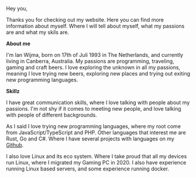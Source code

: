Hey you,

Thanks you for checking out my website. 
Here you can find more information about myself. 
Where I will tell about myself, what my passions are and what my skils are.

**About me**

I'm Ian Wijma, born on 17th of Juli 1993 in The Netherlands, and currently living in Canberra, Australia.
My passions are programming, traveling, gaming and craft beers. 
I love exploring the unknown in all my passions, meaning I love trying new beers, 
exploring new places and trying out exiting new programming languages.

**Skillz**

I have great communication skills, where I love talking with people about my passions.
I'm not shy if it comes to meeting new people, 
and love talking with people of different backgrounds.

As I said I love trying new programming languages, where my root come from JavaScript/TypeScript and PHP. 
Other languages that interest me are Rust, Go and C#. Where I have several projects with languages on my [Github](https://github.com/ianwijma).

I also love Linux and its eco system. 
Where I take proud that all my devices run Linux, where I migrated my Gaming PC in 2020.
I also have experience running Linux based servers, and some experience running docker. 

